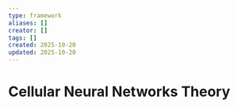 ```yaml
---
type: framework
aliases: []
creator: []
tags: []
created: 2025-10-20
updated: 2025-10-20
---
```


# Cellular Neural Networks Theory


